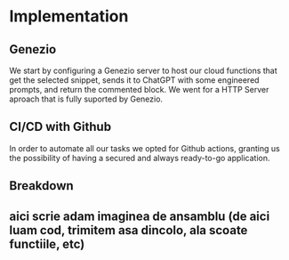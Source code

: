 # Implementation

## Genezio 
We start by configuring a Genezio server to host our cloud functions that get the selected snippet, sends it to ChatGPT with some engineered prompts, and return the commented block. We went for a HTTP Server aproach that is fully suported by Genezio.

## CI/CD with Github
In order to automate all our tasks we opted for Github actions, granting us the possibility of having a secured and always ready-to-go application.

## Breakdown
## aici scrie adam imaginea de ansamblu (de aici luam cod, trimitem asa dincolo, ala scoate functiile, etc)